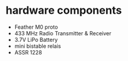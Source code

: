 # hardware components

* Feather M0 proto
* 433 MHz Radio Transmitter & Receiver
* 3.7V LiPo Battery
* mini bistable relais
* ASSR 1228

